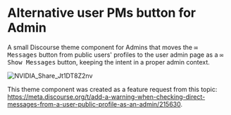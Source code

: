 # Alternative user PMs button for Admin

A small Discourse theme component for Admins that moves the  <kbd>✉️ Messages</kbd> button from public users' profiles to the user admin page as a <kbd>✉️ Show Messages</kbd> button, keeping the intent in a proper admin context.

![NVIDIA_Share_Jt1DT8Z2nv](https://user-images.githubusercontent.com/360640/227838306-d0bb85a5-159a-4ded-af6e-690242c2dc45.gif)

This theme component was created as a feature request from this topic: https://meta.discourse.org/t/add-a-warning-when-checking-direct-messages-from-a-user-public-profile-as-an-admin/215630.
